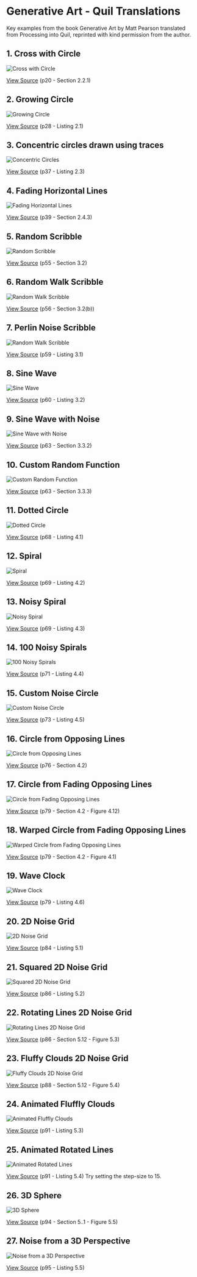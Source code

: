 # Generative Art - Quil Translations

Key examples from the book Generative Art by Matt Pearson translated from Processing into Quil, reprinted with kind permission from the author.

## 1. Cross with Circle
![Cross with Circle](http://cloud.github.com/downloads/quil/quil/gen-art-cross-with-circle.png)

[View Source](https://github.com/quil/quil/blob/master/examples/gen_art/01_cross_with_circle.clj)
(p20 - Section 2.2.1)

## 2. Growing Circle
![Growing Circle](http://cloud.github.com/downloads/quil/quil/gen-art-growing-circle.png)

[View Source](https://github.com/quil/quil/blob/master/examples/gen_art/02_growing_circle.clj)
(p28 - Listing 2.1)

## 3. Concentric circles drawn using traces
![Concentric Circles](http://cloud.github.com/downloads/quil/quil/gen-art-concentric-circles.png)

[View Source](https://github.com/quil/quil/blob/master/examples/gen_art/03_concentric_circles.clj)
(p37 - Listing 2.3)

## 4. Fading Horizontal Lines
![Fading Horizontal Lines](http://cloud.github.com/downloads/quil/quil/gen-art-fading-horizontal-lines.png)

[View Source](https://github.com/quil/quil/blob/master/examples/gen_art/04_fading_horizontal_lines.clj)
(p39 - Section 2.4.3)

## 5. Random Scribble
![Random Scribble](http://cloud.github.com/downloads/quil/quil/gen-art-random-scribble.png)

[View Source](https://github.com/quil/quil/blob/master/examples/gen_art/05_random_scribble.clj)
(p55 - Section 3.2)

## 6. Random Walk Scribble
![Random Walk Scribble](http://cloud.github.com/downloads/quil/quil/gen-art-rand-walk-scribble.jpg)

[View Source](https://github.com/quil/quil/blob/master/examples/gen_art/06_rand_walk_scribble.clj)
(p56 - Section 3.2(b))

## 7. Perlin Noise Scribble
![Random Walk Scribble](http://cloud.github.com/downloads/quil/quil/gen-art-perlin-noise-scribble.jpg)

[View Source](https://github.com/quil/quil/blob/master/examples/gen_art/07_perlin_noise_scribble.clj)
(p59 - Listing 3.1)

## 8. Sine Wave
![Sine Wave](http://cloud.github.com/downloads/quil/quil/gen-art-sine-wave.jpg)

[View Source](https://github.com/quil/quil/blob/master/examples/gen_art/08_sine_wave.clj)
(p60 - Listing 3.2)

## 9. Sine Wave with Noise
![Sine Wave with Noise](http://cloud.github.com/downloads/quil/quil/gen-art-sine-wave-with-noise.jpg)

[View Source](https://github.com/quil/quil/blob/master/examples/gen_art/09_sine_wave_with_noise.clj)
(p63 - Section 3.3.2)

## 10. Custom Random Function
![Custom Random Function](http://cloud.github.com/downloads/quil/quil/gen-art-custom-random-function.jpg)

[View Source](https://github.com/quil/quil/blob/master/examples/gen_art/10_custom_rand.clj)
(p63 - Section 3.3.3)

## 11. Dotted Circle
![Dotted Circle](http://cloud.github.com/downloads/quil/quil/gen-art-dotted-circle.jpg)

[View Source](https://github.com/quil/quil/blob/master/examples/gen_art/11_dotted_circle.clj)
(p68 - Listing 4.1)

## 12. Spiral
![Spiral](http://cloud.github.com/downloads/quil/quil/gen-art-spiral.jpg)

[View Source](https://github.com/quil/quil/blob/master/examples/gen_art/12_spiral.clj)
(p69 - Listing 4.2)

## 13. Noisy Spiral
![Noisy Spiral](http://cloud.github.com/downloads/quil/quil/gen-art-noisy-spiral.jpg)

[View Source](https://github.com/quil/quil/blob/master/examples/gen_art/13_noisy_spiral.clj)
(p69 - Listing 4.3)

## 14. 100 Noisy Spirals
![100 Noisy Spirals](http://cloud.github.com/downloads/quil/quil/gen-art-hundred-noisy-spirals.jpg)

[View Source](https://github.com/quil/quil/blob/master/examples/gen_art/14_hundred_noisy_spirals.clj)
(p71 - Listing 4.4)

## 15. Custom Noise Circle
![Custom Noise Circle](http://cloud.github.com/downloads/quil/quil/gen-art-custom-noise-circle.jpg)

[View Source](https://github.com/quil/quil/blob/master/examples/gen_art/15_custom_noise_circle.clj)
(p73 - Listing 4.5)

## 16. Circle from Opposing Lines
![Circle from Opposing Lines](http://cloud.github.com/downloads/quil/quil/gen-art-circle-from-opposing-lines.png)

[View Source](https://github.com/quil/quil/blob/master/examples/gen_art/16_circle_from_opposing_lines.clj)
(p76 - Section 4.2)

## 17. Circle from Fading Opposing Lines
![Circle from Fading Opposing Lines](https://github.com/downloads/quil/quil/gen-art-circle-from-fading-opposing-lines.jpg)

[View Source](https://github.com/quil/quil/blob/master/examples/gen_art/17_circle_from_fading_opposing_lines.clj)
(p79 - Section 4.2 - Figure 4.12)

## 18. Warped Circle from Fading Opposing Lines
![Warped Circle from Fading Opposing Lines](https://github.com/downloads/quil/quil/gen-art-warped-circle-from-fading-opposing-lines.jpg)

[View Source](https://github.com/quil/quil/blob/master/examples/gen_art/18_warped_circle_from_fading_opposing_lines.clj)
(p79 - Section 4.2 - Figure 4.1)

## 19. Wave Clock
![Wave Clock](https://github.com/downloads/quil/quil/gen-art-wave-clock.jpg)

[View Source](https://github.com/quil/quil/blob/master/examples/gen_art/19_wave_clock.clj)
(p79 - Listing 4.6)

## 20. 2D Noise Grid
![2D Noise Grid](https://github.com/downloads/quil/quil/gen-art-2d-noise-grid.png)


[View Source](https://github.com/quil/quil/blob/master/examples/gen_art/20_noise-grid.clj)
(p84 - Listing 5.1)

## 21. Squared 2D Noise Grid
![Squared 2D Noise Grid](https://github.com/downloads/quil/quil/gen-art-squared-2D-noise-grid.png)

[View Source](https://github.com/quil/quil/blob/master/examples/gen_art/21_squared_noise-grid.clj)
(p86 - Listing 5.2)

## 22. Rotating Lines 2D Noise Grid
![Rotating Lines 2D Noise Grid](https://github.com/downloads/quil/quil/gen-art-rotating-lines-2D-noise-grid.png)

[View Source](https://github.com/quil/quil/blob/master/examples/gen_art/22_rotating_lines_noise-grid.clj)
(p86 - Section 5.12 - Figure 5.3)

## 23. Fluffy Clouds 2D Noise Grid
![Fluffy Clouds 2D Noise Grid](https://github.com/downloads/quil/quil/gen-art-fluffy-clouds-2D-noise-grid.png)

[View Source](https://github.com/quil/quil/blob/master/examples/gen_art/23_fluffy_clouds_noise-grid.clj)
(p88 - Section 5.12 - Figure 5.4)

## 24. Animated Fluffly Clouds
![Animated Fluffly Clouds](https://github.com/downloads/quil/quil/gen-art-animated-fluffy-clouds.png)

[View Source](https://github.com/quil/quil/blob/master/examples/gen_art/24_animated_fluffy_clouds.clj)
(p91 - Listing 5.3)

## 25. Animated Rotated Lines
![Animated Rotated Lines](https://github.com/downloads/quil/quil/gen-art-animated-rotated-lines.png)

[View Source](https://github.com/quil/quil/blob/master/examples/gen_art/25_animated_rotated_lines.clj)
(p91 - Listing 5.4)
Try setting the step-size to 15.

## 26. 3D Sphere
![3D Sphere](https://github.com/downloads/quil/quil/gen-art-sphere.png)

[View Source](https://github.com/quil/quil/blob/master/examples/gen_art/26_sphere.clj)
(p94 - Section 5..1 - Figure 5.5)

## 27. Noise from a 3D Perspective
![Noise from a 3D Perspective](https://github.com/downloads/quil/quil/gen-art-noise-perspective.png)

[View Source](https://github.com/quil/quil/blob/master/examples/gen_art/27_noise_perspective.clj)
(p95 - Listing 5.5)
